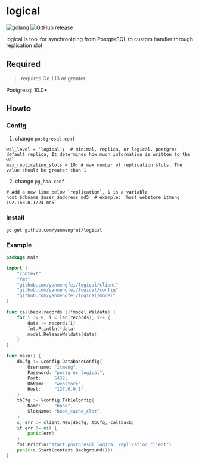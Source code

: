 # logical

[![golang](https://img.shields.io/badge/Language-Go-green.svg?style=flat)](https://golang.org)
[![GitHub release](https://img.shields.io/github/release/yanmengfei/logical.svg)](https://github.com/yanmengfei/logical/releases)

logical is tool for synchronizing from PostgreSQL to custom handler through replication slot

## Required
> requires Go 1.13 or greater.

Postgresql 10.0+

## Howto

### Config

1. change `postgresql.conf`

```
wal_level = 'logical';  # minimal, replica, or logical. postgres default replica, It determines how much information is written to the wal
max_replication_slots = 10; # max number of replication slots, The value should be greater than 1
```

2. change `pg_hba.conf`

```
# Add a new line below `replication`, $ is a variable
host $dbname $user $address md5  # example: `host webstore itmeng 192.168.0.1/24 md5`
```

### Install

```shell
go get github.com/yanmengfei/logical
```

### Example

```go
package main

import (
    "context"
    "fmt"
    "github.com/yanmengfei/logical/client"
    "github.com/yanmengfei/logical/config"
    "github.com/yanmengfei/logical/model"
)

func callback(records []*model.Waldata) {
    for i := 0; i < len(records); i++ {
        data := records[i]
        fmt.Println(*data)
        model.ReleaseWaldata(data)
    }
}

func main() {
    dbCfg := &config.DatabaseConfig{
        Username: "itmeng",
        Password: "postgres_logical",
        Port:     5432,
        DbName:   "webstore",
        Host:     "127.0.0.1",
    }
    tbCfg := &config.TableConfig{
        Name:     "book",
        SlotName: "book_cache_slot",
    }
    c, err := client.New(dbCfg, tbCfg, callback)
    if err != nil {
        panic(err)
    }
    fmt.Println("start postgresql logical replication client")
    panic(c.Start(context.Background()))
}
```
